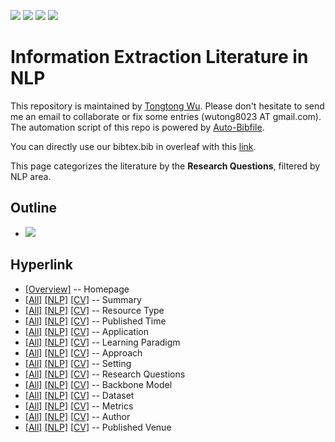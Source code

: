 [![](https://img.shields.io/badge/Awesome_Continual_Learning-yello)](https://github.com/wutong8023/Awesome_Continual_Learning.git) [![](https://img.shields.io/badge/Awesome_Few_Shot_learning-green)](https://github.com/wutong8023/Awesome_Few_Shot_Learning.git) [![](https://img.shields.io/badge/Awesome_Information_Extraction-blue)](https://github.com/wutong8023/Awesome_Information_Extraction.git) [![](https://img.shields.io/badge/Awesome_Ideas-red)](https://github.com/wutong8023/Awesome_Ideas.git)

# Information Extraction Literature in NLP 
This repository is maintained by [Tongtong Wu](https://wutong8023.site). Please don't hesitate to send me an email to collaborate or fix some entries (wutong8023 AT gmail.com). 
The automation script of this repo is powered by [Auto-Bibfile](https://github.com/wutong8023/Auto-Bibfile.git).

You can directly use our bibtex.bib in overleaf with this [link](https://github.com/wutong8023/bibtex_Tong/blob/master/bibtxt.bib).

This page categorizes the literature by the **Research Questions**, filtered by NLP area.

## Outline 
- [![](https://img.shields.io/badge/Hyperlink-blue)](https://github.com/wutong8023/Awesome_Information_Extraction/tree/master/IE4nlp/research_question/README.md#hyperlink)
## Hyperlink 
- [[Overview]](https://github.com/wutong8023/Awesome_Information_Extraction/tree/master/README.md) -- Homepage
- [[All]](https://github.com/wutong8023/Awesome_Information_Extraction/tree/master/IE4all/./)  [[NLP]](https://github.com/wutong8023/Awesome_Information_Extraction/tree/master/IE4nlp/./)  [[CV]](https://github.com/wutong8023/Awesome_Information_Extraction/tree/master/IE4cv./) -- Summary
- [[All]](https://github.com/wutong8023/Awesome_Information_Extraction/tree/master/IE4all/type)  [[NLP]](https://github.com/wutong8023/Awesome_Information_Extraction/tree/master/IE4nlp/type)  [[CV]](https://github.com/wutong8023/Awesome_Information_Extraction/tree/master/IE4cvtype) -- Resource Type
- [[All]](https://github.com/wutong8023/Awesome_Information_Extraction/tree/master/IE4all/time)  [[NLP]](https://github.com/wutong8023/Awesome_Information_Extraction/tree/master/IE4nlp/time)  [[CV]](https://github.com/wutong8023/Awesome_Information_Extraction/tree/master/IE4cvtime) -- Published Time
- [[All]](https://github.com/wutong8023/Awesome_Information_Extraction/tree/master/IE4all/application)  [[NLP]](https://github.com/wutong8023/Awesome_Information_Extraction/tree/master/IE4nlp/application)  [[CV]](https://github.com/wutong8023/Awesome_Information_Extraction/tree/master/IE4cvapplication) -- Application
- [[All]](https://github.com/wutong8023/Awesome_Information_Extraction/tree/master/IE4all/supervision)  [[NLP]](https://github.com/wutong8023/Awesome_Information_Extraction/tree/master/IE4nlp/supervision)  [[CV]](https://github.com/wutong8023/Awesome_Information_Extraction/tree/master/IE4cvsupervision) --  Learning Paradigm
- [[All]](https://github.com/wutong8023/Awesome_Information_Extraction/tree/master/IE4all/approach)  [[NLP]](https://github.com/wutong8023/Awesome_Information_Extraction/tree/master/IE4nlp/approach)  [[CV]](https://github.com/wutong8023/Awesome_Information_Extraction/tree/master/IE4cvapproach) -- Approach
- [[All]](https://github.com/wutong8023/Awesome_Information_Extraction/tree/master/IE4all/setting)  [[NLP]](https://github.com/wutong8023/Awesome_Information_Extraction/tree/master/IE4nlp/setting)  [[CV]](https://github.com/wutong8023/Awesome_Information_Extraction/tree/master/IE4cvsetting) -- Setting
- [[All]](https://github.com/wutong8023/Awesome_Information_Extraction/tree/master/IE4all/research_question)  [[NLP]](https://github.com/wutong8023/Awesome_Information_Extraction/tree/master/IE4nlp/research_question)  [[CV]](https://github.com/wutong8023/Awesome_Information_Extraction/tree/master/IE4cvresearch_question) -- Research Questions
- [[All]](https://github.com/wutong8023/Awesome_Information_Extraction/tree/master/IE4all/backbone_model)  [[NLP]](https://github.com/wutong8023/Awesome_Information_Extraction/tree/master/IE4nlp/backbone_model)  [[CV]](https://github.com/wutong8023/Awesome_Information_Extraction/tree/master/IE4cvbackbone_model) -- Backbone Model
- [[All]](https://github.com/wutong8023/Awesome_Information_Extraction/tree/master/IE4all/dataset)  [[NLP]](https://github.com/wutong8023/Awesome_Information_Extraction/tree/master/IE4nlp/dataset)  [[CV]](https://github.com/wutong8023/Awesome_Information_Extraction/tree/master/IE4cvdataset) -- Dataset
- [[All]](https://github.com/wutong8023/Awesome_Information_Extraction/tree/master/IE4all/metrics)  [[NLP]](https://github.com/wutong8023/Awesome_Information_Extraction/tree/master/IE4nlp/metrics)  [[CV]](https://github.com/wutong8023/Awesome_Information_Extraction/tree/master/IE4cvmetrics) -- Metrics
- [[All]](https://github.com/wutong8023/Awesome_Information_Extraction/tree/master/IE4all/author)  [[NLP]](https://github.com/wutong8023/Awesome_Information_Extraction/tree/master/IE4nlp/author)  [[CV]](https://github.com/wutong8023/Awesome_Information_Extraction/tree/master/IE4cvauthor) -- Author
- [[All]](https://github.com/wutong8023/Awesome_Information_Extraction/tree/master/IE4all/venue)  [[NLP]](https://github.com/wutong8023/Awesome_Information_Extraction/tree/master/IE4nlp/venue)  [[CV]](https://github.com/wutong8023/Awesome_Information_Extraction/tree/master/IE4cvvenue) -- Published Venue
